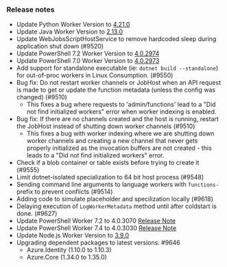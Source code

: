 ### Release notes

<!-- Please add your release notes in the following format:
- My change description (#PR)
-->
- Update Python Worker Version to [4.21.0](https://github.com/Azure/azure-functions-python-worker/releases/tag/4.21.0)
- Update Java Worker Version to [2.13.0](https://github.com/Azure/azure-functions-java-worker/releases/tag/2.13.0)
- Update WebJobsScriptHostService to remove hardcoded sleep during application shut down (#9520)
- Update PowerShell 7.2 Worker Version to [4.0.2974](https://github.com/Azure/azure-functions-powershell-worker/releases/tag/v4.0.2974)
- Update PowerShell 7.0 Worker Version to [4.0.2973](https://github.com/Azure/azure-functions-powershell-worker/releases/tag/v4.0.2973)
- Add support for standalone executable (ie: `dotnet build --standalone`) for out-of-proc workers in Linux Consumption. (#9550)
- Bug fix: Do not restart worker channels or JobHost when an API request is made to get or update the function metadata (unless the config was changed) (#9510)
  - This fixes a bug where requests to 'admin/functions' lead to a "Did not find initialized workers" error when
    worker indexing is enabled.
- Bug fix: If there are no channels created and the host is running, restart the JobHost instead of shutting down worker channels (#9510)
  - This fixes a bug with worker indexing where we are shutting down worker channels and creating a new channel that never
    gets properly initialized as the invocation buffers are not created - this leads to a "Did not find initialized workers" error.
- Check if a blob container or table exists before trying to create it (#9555)
- Limit dotnet-isolated specialization to 64 bit host process (#9548)
- Sending command line arguments to language workers with `functions-` prefix to prevent conflicts (#9514)
- Adding code to simulate placeholder and specilization locally (#9618)
- Delaying execution of `LogWorkerMetadata` method until after coldstart is done. (#9627)
- Update PowerShell Worker 7.2 to 4.0.3070 [Release Note](https://github.com/Azure/azure-functions-powershell-worker/releases/tag/v4.0.3070)
- Update PowerShell Worker 7.4 to 4.0.3030 [Release Note](https://github.com/Azure/azure-functions-powershell-worker/releases/tag/v4.0.3030)
- Update Node.js Worker Version to [3.9.0](https://github.com/Azure/azure-functions-nodejs-worker/releases/tag/v3.9.0)
- Upgrading dependent packages to latest versions. #9646
   - Azure.Identity (1.10.0 to 1.10.3)
   - Azure.Core (1.34.0 to 1.35.0)